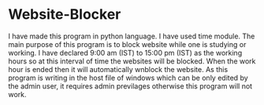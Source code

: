 # Website-Blocker
I have made this program in python language.
I have used time module.
The main purpose of this program is to block website while one is studying or working.
I have declared 9:00 am (IST) to 15:00 pm (IST) as the working hours so at this interval of time the websites will be blocked.
When the work hour is ended then it will automatically wnblock the website.
As this program is writing in the host file of windows which can be only edited by the admin user, it requires admin previlages otherwise this program will not work.
